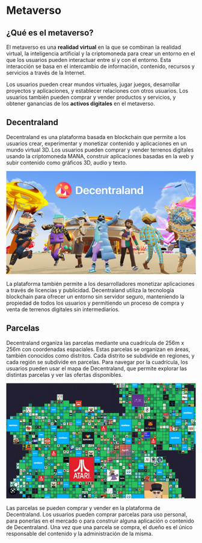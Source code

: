 # Metaverso

## ¿Qué es el metaverso?

El metaverso es una **realidad virtual** en la que se combinan la realidad virtual, la inteligencia artificial y la criptomoneda para crear un entorno en el que los usuarios pueden interactuar entre sí y con el entorno. Esta interacción se basa en el intercambio de información, contenido, recursos y servicios a través de la Internet.

Los usuarios pueden crear mundos virtuales, jugar juegos, desarrollar proyectos y aplicaciones, y establecer relaciones con otros usuarios. Los usuarios también pueden comprar y vender productos y servicios, y obtener ganancias de los **activos digitales** en el metaverso.

## Decentraland

Decentraland es una plataforma basada en blockchain que permite a los usuarios crear, experimentar y monetizar contenido y aplicaciones en un mundo virtual 3D. Los usuarios pueden comprar y vender terrenos digitales usando la criptomoneda MANA, construir aplicaciones basadas en la web y subir contenido como gráficos 3D, audio y texto.

![](img/2022-12-15-18-12-43.png)

La plataforma también permite a los desarrolladores monetizar aplicaciones a través de licencias y publicidad. Decentraland utiliza la tecnología blockchain para ofrecer un entorno sin servidor seguro, manteniendo la propiedad de todos los usuarios y permitiendo un proceso de compra y venta de terrenos digitales sin intermediarios.

## Parcelas

Decentraland organiza las parcelas mediante una cuadrícula de 256m x 256m con coordenadas espaciales. Estas parcelas se organizan en áreas, también conocidos como distritos. Cada distrito se subdivide en regiones, y cada región se subdivide en parcelas. Para navegar por la cuadrícula, los usuarios pueden usar el mapa de Decentraland, que permite explorar las distintas parcelas y ver las ofertas disponibles.

![](img/2022-12-15-18-12-10.png)


Las parcelas se pueden comprar y vender en la plataforma de Decentraland. Los usuarios pueden comprar parcelas para uso personal, para ponerlas en el mercado o para construir alguna aplicación o contenido de Decentraland. Una vez que una parcela se compra, el dueño es el único responsable del contenido y la administración de la misma.